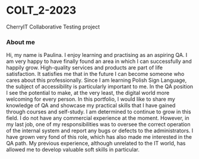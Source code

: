 # COLT_2-2023
CherryIT Collaborative Testing project

### About me
Hi, my name is Paulina. I enjoy learning and practising as an aspiring QA. I am very happy to have finally found an area in which I can successfully and happily grow. High-quality services and products are part of life satisfaction. It satisfies me that in the future I can become someone who cares about this professionally. Since I am learning Polish Sign Language, the subject of accessibility is particularly important to me. In the QA position I see the potential to make, at the very least, the digital world more welcoming for every person. In this portfolio, I would like to share my knowledge of QA and showcase my practical skills that I have gained through courses and self-study. I am determined to continue to grow in this field.
I do not have any commercial experience at the moment. However, in my last job, one of my responsibilities was to oversee the correct operation of the internal system and report any bugs or defects to the administrators. I have grown very fond of this role, which has also made me interested in the QA path. My previous experience, although unrelated to the IT world, has allowed me to develop valuable soft skills in particular. 
